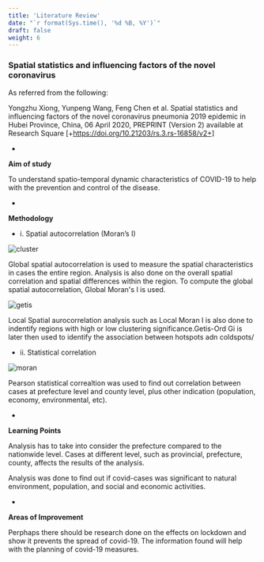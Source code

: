 ```yaml
---
title: 'Literature Review'
date: "`r format(Sys.time(), '%d %B, %Y')`"
draft: false
weight: 6
---
```


### Spatial statistics and influencing factors of the novel coronavirus 

As referred from the following: 

Yongzhu Xiong, Yunpeng Wang, Feng Chen et al. Spatial statistics and influencing factors of the novel coronavirus pneumonia 2019 epidemic in Hubei Province, China, 06 April 2020, PREPRINT (Version 2) available at Research Square [+https://doi.org/10.21203/rs.3.rs-16858/v2+]

*   
**Aim of study**

To understand spatio-temporal dynamic characteristics of COVID-19 to help with the prevention and control of the disease. 

*   
**Methodology**

* i. Spatial autocorrelation (Moran’s I)


![cluster](litreview_cluster.png)

Global spatial autocorrelation is used to measure the spatial characteristics in cases the entire region. Analysis is also done on the overall spatial correlation and spatial differences within the region. To compute the global spatial autocorrelation, Global Moran's I is used.

![getis](litreview_getis.png)

Local Spatial aurocorrelation analysis such as Local Moran I is also done to indentify regions with high or low clustering significance.Getis-Ord Gi is later then used to identify the association between hotspots adn coldspots/

* ii. Statistical correlation


![moran](litreview_moran_zscore.png)

Pearson statistical correaltion was used to find out correlation between cases at prefecture level and county level, plus other indication (population, economy, environmental, etc).
  
*    
**Learning Points**

Analysis has to take into consider the prefecture compared to the nationwide level. Cases at different level, such as provincial, prefecture, county, affects the results of the analysis.

Analysis was done to find out if covid-cases was significant to natural environment, population, and social and economic activities.

*   
**Areas of Improvement**

Perphaps there should be research done on the effects on lockdown and show it prevents the spread of covid-19. The information found will help with the planning of covid-19 measures.



